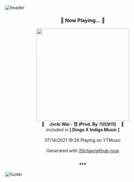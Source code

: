 ![header](https://capsule-render.vercel.app/api?type=wave&height=170&section=header&text=Hi.%20I'm%20SHIFT&fontColor=090707&fontAlignX=45&fontAlignY=65&fontSize=100)

<h3 align="center">🎵 Now Playing... 🎵</h3>
<p align="center">
  <a href="https://music.youtube.com/watch?v=6KGBMnOxZjs">
    <img width="300" src="https://lh3.googleusercontent.com/1MSnAGIMFn8Rcm7rZQr84h9VO7EM5U1L9-gntMAPfcYyOJywtlbR0wOEsj7SwjVH0Sw2Hf2hL6vRsjP4TQ">
  </a>
  <br>
  🎵&nbsp&nbsp&nbsp <b>Jvcki Wai - 띵 (Prod. By 기리보이)</b> &nbsp&nbsp&nbsp🎵
  <br>
  included in <b>[ Dingo X Indigo Music ]</b>
  
  <br />
  <br />
  07/14/2021 19:26 Playing on YTMusic
  <br />
  <br />
  Generated with <a href="https://github.com/20chan/github-now">20chan/github-now</a>
</p>

<h3 align="center">•••</h3>

![footer](https://capsule-render.vercel.app/api?type=wave&height=150&section=footer)
